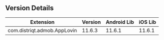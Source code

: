 ## Version Details

| Extension | Version | Android Lib | iOS Lib |
| --- | --- | --- | --- |
| com.distriqt.admob.AppLovin | 11.6.3 | 11.6.1 | 11.6.1 |
